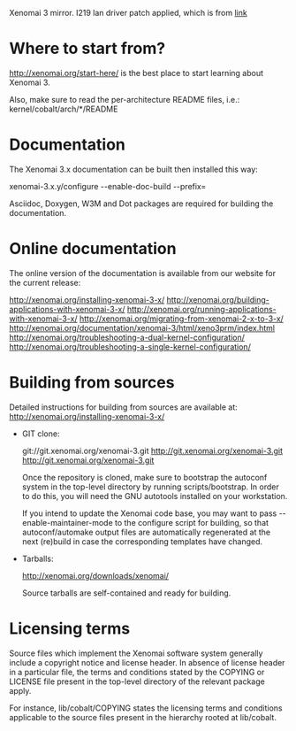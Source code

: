 Xenomai 3 mirror.
I219 lan driver patch applied, which is from [link](https://lore.kernel.org/xenomai/TY3PR01MB109662F0AD38B6EAA5E7FCDC4D8FF2@TY3PR01MB10966.jpnprd01.prod.outlook.com/T/#rb8999472381473593ce10301c08617c6c8e3ce51)



Where to start from?
====================

http://xenomai.org/start-here/ is the best place to start learning
about Xenomai 3.

Also, make sure to read the per-architecture README files, i.e.:
kernel/cobalt/arch/*/README

Documentation
=============

The Xenomai 3.x documentation can be built then installed this way:

xenomai-3.x.y/configure --enable-doc-build --prefix=<install-dir>

Asciidoc, Doxygen, W3M and Dot packages are required for building the
documentation.

Online documentation
====================

The online version of the documentation is available from our website
for the current release:

http://xenomai.org/installing-xenomai-3-x/
http://xenomai.org/building-applications-with-xenomai-3-x/
http://xenomai.org/running-applications-with-xenomai-3-x/
http://xenomai.org/migrating-from-xenomai-2-x-to-3-x/
http://xenomai.org/documentation/xenomai-3/html/xeno3prm/index.html
http://xenomai.org/troubleshooting-a-dual-kernel-configuration/
http://xenomai.org/troubleshooting-a-single-kernel-configuration/

Building from sources
=====================

Detailed instructions for building from sources are available at:
http://xenomai.org/installing-xenomai-3-x/

- GIT clone:

  git://git.xenomai.org/xenomai-3.git
  http://git.xenomai.org/xenomai-3.git
  http://git.xenomai.org/xenomai-3.git

  Once the repository is cloned, make sure to bootstrap the autoconf
  system in the top-level directory by running scripts/bootstrap.  In
  order to do this, you will need the GNU autotools installed on your
  workstation.

  If you intend to update the Xenomai code base, you may want to pass
  --enable-maintainer-mode to the configure script for building, so
  that autoconf/automake output files are automatically regenerated at
  the next (re)build in case the corresponding templates have changed.

- Tarballs:

  http://xenomai.org/downloads/xenomai/

  Source tarballs are self-contained and ready for building.

Licensing terms
===============

Source files which implement the Xenomai software system generally
include a copyright notice and license header. In absence of license
header in a particular file, the terms and conditions stated by the
COPYING or LICENSE file present in the top-level directory of the
relevant package apply.

For instance, lib/cobalt/COPYING states the licensing terms and
conditions applicable to the source files present in the hierarchy
rooted at lib/cobalt.
